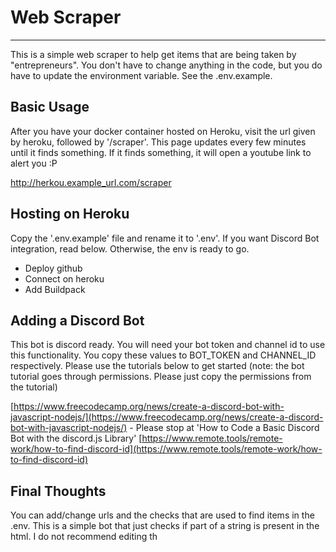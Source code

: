 # Web Scraper
---
This is a simple web scraper to help get items that are being taken by "entrepreneurs". You don't have to change anything in the code, but you do have to update the environment variable. See the .env.example.

## Basic Usage
After you have your docker container hosted on Heroku, visit the url given by heroku, followed by '/scraper'. This page updates every few minutes until it finds something. If it finds something, it will open a youtube link to alert you :P

http://herkou.example_url.com/scraper

## Hosting on Heroku
Copy the '.env.example' file and rename it to '.env'. If you want Discord Bot integration, read below. Otherwise, the env is ready to go.

- Deploy github
- Connect on heroku 
- Add Buildpack


## Adding a Discord Bot
This bot is discord ready. You will need your bot token and channel id to use this functionality. You copy these values to BOT_TOKEN and CHANNEL_ID respectively. Please use the tutorials below to get started (note: the bot tutorial goes through permissions. Please just copy the permissions from the tutorial)

[https://www.freecodecamp.org/news/create-a-discord-bot-with-javascript-nodejs/](https://www.freecodecamp.org/news/create-a-discord-bot-with-javascript-nodejs/) - Please stop at 'How to Code a Basic Discord Bot with the discord.js Library'
[https://www.remote.tools/remote-work/how-to-find-discord-id](https://www.remote.tools/remote-work/how-to-find-discord-id)

## Final Thoughts
You can add/change urls and the checks that are used to find items in the .env. This is a simple bot that just checks if part of a string is present in the html. I do not recommend editing th